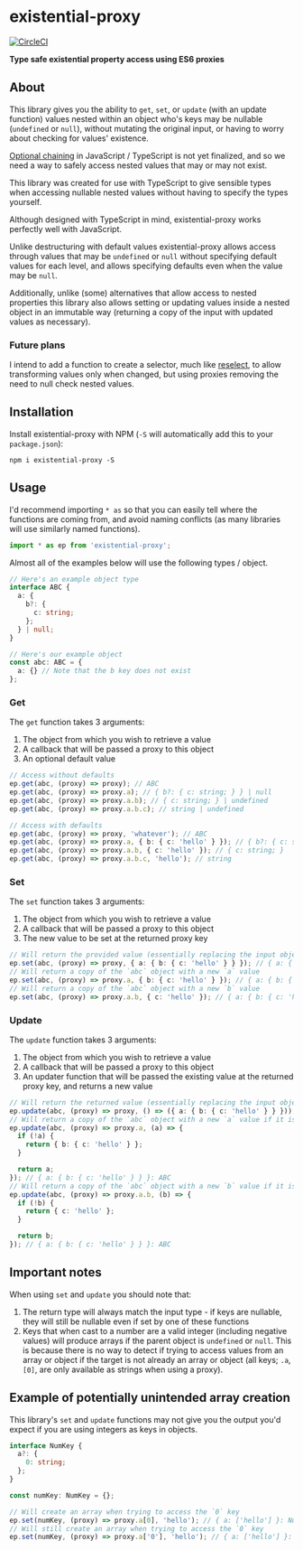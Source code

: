 # existential-proxy

[![CircleCI](https://circleci.com/gh/JakeSidSmith/existential-proxy.svg?style=svg)](https://circleci.com/gh/JakeSidSmith/existential-proxy)

**Type safe existential property access using ES6 proxies**

## About

This library gives you the ability to `get`, `set`, or `update` (with an update function) values nested within an object who's keys may be nullable (`undefined` or `null`), without mutating the original input, or having to worry about checking for values' existence.

[Optional chaining](https://github.com/tc39/proposal-optional-chaining) in JavaScript / TypeScript is not yet finalized, and so we need a way to safely access nested values that may or may not exist.

This library was created for use with TypeScript to give sensible types when accessing nullable nested values without having to specify the types yourself.

Although designed with TypeScript in mind, existential-proxy works perfectly well with JavaScript.

Unlike destructuring with default values existential-proxy allows access through values that may be `undefined` or `null` without specifying default values for each level, and allows specifying defaults even when the value may be `null`.

Additionally, unlike (some) alternatives that allow access to nested properties this library also allows setting or updating values inside a nested object in an immutable way (returning a copy of the input with updated values as necessary).

### Future plans

I intend to add a function to create a selector, much like [reselect](https://github.com/reduxjs/reselect), to allow transforming values only when changed, but using proxies removing the need to null check nested values.

## Installation

Install existential-proxy with NPM (`-S` will automatically add this to your `package.json`):

```shell
npm i existential-proxy -S
```

## Usage

I'd recommend importing `* as` so that you can easily tell where the functions are coming from, and avoid naming conflicts (as many libraries will use similarly named functions).

```typescript
import * as ep from 'existential-proxy';
```

Almost all of the examples below will use the following types / object.

```typescript
// Here's an example object type
interface ABC {
  a: {
    b?: {
      c: string;
    };
  } | null;
}

// Here's our example object
const abc: ABC = {
  a: {} // Note that the b key does not exist
};
```

### Get

The `get` function takes 3 arguments:

1. The object from which you wish to retrieve a value
2. A callback that will be passed a proxy to this object
3. An optional default value

```typescript
// Access without defaults
ep.get(abc, (proxy) => proxy); // ABC
ep.get(abc, (proxy) => proxy.a); // { b?: { c: string; } } | null
ep.get(abc, (proxy) => proxy.a.b); // { c: string; } | undefined
ep.get(abc, (proxy) => proxy.a.b.c); // string | undefined

// Access with defaults
ep.get(abc, (proxy) => proxy, 'whatever'); // ABC
ep.get(abc, (proxy) => proxy.a, { b: { c: 'hello' } }); // { b?: { c: string; } } | { b: { c: string; } }
ep.get(abc, (proxy) => proxy.a.b, { c: 'hello' }); // { c: string; }
ep.get(abc, (proxy) => proxy.a.b.c, 'hello'); // string
```

### Set

The `set` function takes 3 arguments:

1. The object from which you wish to retrieve a value
2. A callback that will be passed a proxy to this object
3. The new value to be set at the returned proxy key



```typescript
// Will return the provided value (essentially replacing the input object)
ep.set(abc, (proxy) => proxy, { a: { b: { c: 'hello' } } }); // { a: { b: { c: 'hello' } } }: ABC
// Will return a copy of the `abc` object with a new `a` value
ep.set(abc, (proxy) => proxy.a, { b: { c: 'hello' } }); // { a: { b: { c: 'hello' } } }: ABC
// Will return a copy of the `abc` object with a new `b` value
ep.set(abc, (proxy) => proxy.a.b, { c: 'hello' }); // { a: { b: { c: 'hello' } } }: ABC
```

### Update

The `update` function takes 3 arguments:

1. The object from which you wish to retrieve a value
2. A callback that will be passed a proxy to this object
3. An updater function that will be passed the existing value at the returned proxy key, and returns a new value

```typescript
// Will return the returned value (essentially replacing the input object)
ep.update(abc, (proxy) => proxy, () => ({ a: { b: { c: 'hello' } } })); // { a: { b: { c: 'hello' } } }: ABC
// Will return a copy of the `abc` object with a new `a` value if it is not defined
ep.update(abc, (proxy) => proxy.a, (a) => {
  if (!a) {
    return { b: { c: 'hello' } };
  }

  return a;
}); // { a: { b: { c: 'hello' } } }: ABC
// Will return a copy of the `abc` object with a new `b` value if it is not defined
ep.update(abc, (proxy) => proxy.a.b, (b) => {
  if (!b) {
    return { c: 'hello' };
  }

  return b;
}); // { a: { b: { c: 'hello' } } }: ABC
```

## Important notes

When using `set` and `update` you should note that:

1. The return type will always match the input type - if keys are nullable, they will still be nullable even if set by one of these functions
2. Keys that when cast to a number are a valid integer (including negative values) will produce arrays if the parent object is `undefined` or `null`. This is because there is no way to detect if trying to access values from an array or object if the target is not already an array or object (all keys; `.a`, `[0]`, are only available as strings when using a proxy).

## Example of potentially unintended array creation

This library's `set` and `update` functions may not give you the output you'd expect if you are using integers as keys in objects.

```typescript
interface NumKey {
  a?: {
    0: string;
  };
}

const numKey: NumKey = {};

// Will create an array when trying to access the `0` key
ep.set(numKey, (proxy) => proxy.a[0], 'hello'); // { a: ['hello'] }: NumKey
// Will still create an array when trying to access the `0` key
ep.set(numKey, (proxy) => proxy.a['0'], 'hello'); // { a: ['hello'] }: NumKey
```
